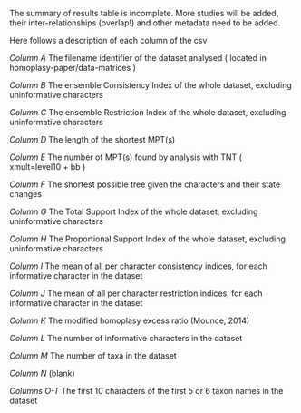 The summary of results table is incomplete.
More studies will be added, their inter-relationships (overlap!) and other metadata need to be added.

Here follows a description of each column of the csv

*Column A*
The filename identifier of the dataset analysed ( located in homoplasy-paper/data-matrices )

*Column B*
The ensemble Consistency Index of the whole dataset, excluding uninformative characters

*Column C*
The ensemble Restriction Index of the whole dataset, excluding uninformative characters

*Column D*
The length of the shortest MPT(s)

*Column E*
The number of MPT(s) found by analysis with TNT ( xmult=level10 + bb )

*Column F*
The shortest possible tree given the characters and their state changes

*Column G*
The Total Support Index of the whole dataset, excluding uninformative characters

*Column H*
The Proportional Support Index of the whole dataset, excluding uninformative characters

*Column I*
The mean of all per character consistency indices, for each informative character in the dataset

*Column J*
The mean of all per character restriction indices, for each informative character in the dataset

*Column K*
The modified homoplasy excess ratio (Mounce, 2014)

*Column L*
The number of informative characters in the dataset

*Column M*
The number of taxa in the dataset

*Column N* 
(blank)

*Columns O-T*
The first 10 characters of the first 5 or 6 taxon names in the dataset


